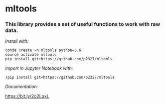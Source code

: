 # mltools

### This library provides a set of useful functions to work with raw data.

*Install with:*

```
conda create -n mltools python=3.6
source activate mltools
pip install git+https://github.com/p2327/mltools
```

*Import in Jupyter Notebook with:*

```
!pip install git+https://github.com/p2327/mltools
```

*Documentation:* 

https://bit.ly/2o2LqxL
